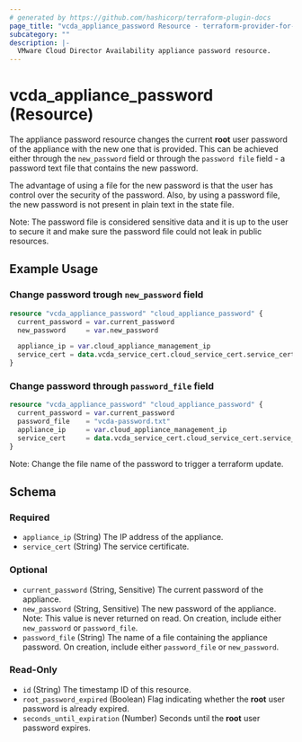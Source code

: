 ```yaml
---
# generated by https://github.com/hashicorp/terraform-plugin-docs
page_title: "vcda_appliance_password Resource - terraform-provider-for-vmware-cloud-director-availability"
subcategory: ""
description: |-
  VMware Cloud Director Availability appliance password resource.
---
```


# vcda_appliance_password (Resource)

The appliance password resource changes the current **root** user password of the appliance with the new one that is
provided.
This can be achieved either through the `new_password` field or through the `password file` field - a password text file
that contains the new password.

The advantage of using a file for the new password is that the user has control over the security of the password. Also,
by using a password file, the new password is not present in plain text in the state file.

Note: The password file is considered sensitive data and it is up to the user to secure it and make sure the password
file could not leak in public resources.

## Example Usage

### Change password trough `new_password` field

```terraform
resource "vcda_appliance_password" "cloud_appliance_password" {
  current_password = var.current_password
  new_password     = var.new_password

  appliance_ip = var.cloud_appliance_management_ip
  service_cert = data.vcda_service_cert.cloud_service_cert.service_cert
}
```

### Change password through `password_file` field

```terraform
resource "vcda_appliance_password" "cloud_appliance_password" {
  current_password = var.current_password
  password_file    = "vcda-password.txt"
  appliance_ip     = var.cloud_appliance_management_ip
  service_cert     = data.vcda_service_cert.cloud_service_cert.service_cert
}
```

Note: Change the file name of the password to trigger a terraform update.


<!-- schema generated by tfplugindocs -->

## Schema

### Required

- `appliance_ip` (String) The IP address of the appliance.
- `service_cert` (String) The service certificate.

### Optional

- `current_password` (String, Sensitive) The current password of the appliance.
- `new_password` (String, Sensitive) The new password of the appliance. Note: This value is never returned on read. On
  creation, include either `new_password`
  or `password_file`.
- `password_file` (String) The name of a file containing the appliance password. On creation, include
  either `password_file` or `new_password`.

### Read-Only

- `id` (String) The timestamp ID of this resource.
- `root_password_expired` (Boolean) Flag indicating whether the **root** user password is already expired.
- `seconds_until_expiration` (Number) Seconds until the **root** user password expires.
